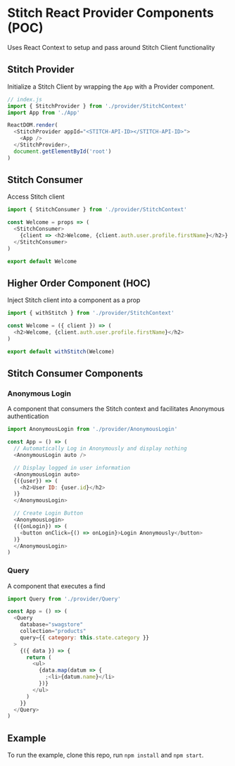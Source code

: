 # Stitch React Provider Components (POC)

Uses React Context to setup and pass around Stitch Client functionality

## Stitch Provider

Initialize a Stitch Client by wrapping the `App` with a Provider component.

```javascript
// index.js
import { StitchProvider } from './provider/StitchContext'
import App from './App'

ReactDOM.render(
  <StitchProvider appId="<STITCH-API-ID></STITCH-API-ID>">
    <App />
  </StitchProvider>,
  document.getElementById('root')
)
```

## Stitch Consumer

Access Stitch client

```javascript
import { StitchConsumer } from './provider/StitchContext'

const Welcome = props => (
  <StitchConsumer>
    {client => <h2>Welcome, {client.auth.user.profile.firstName}</h2>}
  </StitchConsumer>
)

export default Welcome
```

## Higher Order Component (HOC)

Inject Stitch client into a component as a prop

```javascript
import { withStitch } from './provider/StitchContext'

const Welcome = ({ client }) => (
  <h2>Welcome, {client.auth.user.profile.firstName}</h2>
)

export default withStitch(Welcome)
```

## Stitch Consumer Components

### Anonymous Login

A component that consumers the Stitch context and facilitates Anonymous authentication

```javascript
import AnonymousLogin from './provider/AnonymousLogin'

const App = () => (
  // Automatically Log in Anonymously and display nothing
  <AnonymousLogin auto />

  // Display logged in user information
  <AnonymousLogin auto>
  {({user}) => (
    <h2>User ID: {user.id}</h2>
  )}
  </AnonymousLogin>

  // Create Login Button
  <AnonymousLogin>
  {({onLogin}) => (
    <button onClick={() => onLogin}>Login Anonymously</button>
  )}
  </AnonymousLogin>
)
```

### Query

A component that executes a find

```javascript
import Query from './provider/Query'

const App = () => (
  <Query
    database="swagstore"
    collection="products"
    query={{ category: this.state.category }}
  >
    {({ data }) => {
      return (
        <ul>
          {data.map(datum => {
            ;<li>{datum.name}</li>
          })}
        </ul>
      )
    }}
  </Query>
)
```

## Example

To run the example, clone this repo, run `npm install` and `npm start`.
